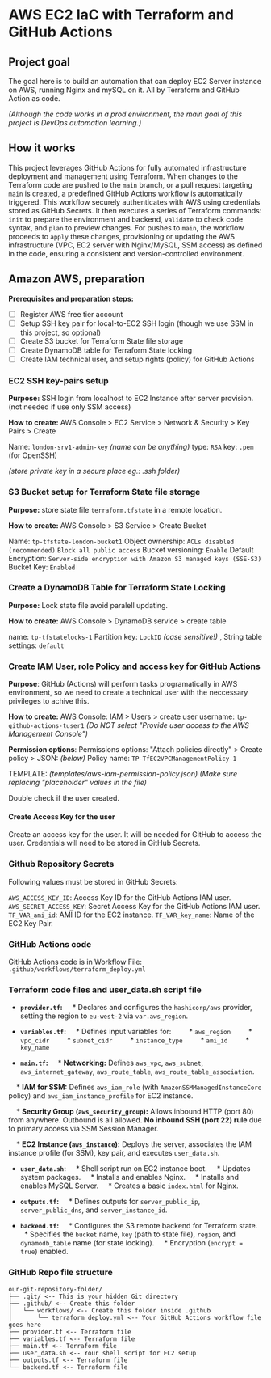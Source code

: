 # AWS EC2 IaC with Terraform and GitHub Actions

## Project goal

The goal here is to build an automation that can deploy EC2 Server instance on AWS, running Nginx and mySQL on it.
All by Terraform and GitHub Action as code.

*(Although the code works in a prod  environment, the main goal of this project is DevOps automation learning.)*

## How it works

This project leverages GitHub Actions for fully automated infrastructure deployment and management using Terraform. When changes to the Terraform code are pushed to the `main` branch, or a pull request targeting `main` is created, a predefined GitHub Actions workflow is automatically triggered. This workflow securely authenticates with AWS using credentials stored as GitHub Secrets. It then executes a series of Terraform commands: `init` to prepare the environment and backend, `validate` to check code syntax, and `plan` to preview changes. For pushes to `main`, the workflow proceeds to `apply` these changes, provisioning or updating the AWS infrastructure (VPC, EC2 server with Nginx/MySQL, SSM access) as defined in the code, ensuring a consistent and version-controlled environment.

## Amazon AWS, preparation

**Prerequisites and preparation steps:**
- [ ] Register AWS free tier account
- [ ] Setup SSH key pair for  local-to-EC2 SSH login (though we use SSM in this project, so optional)
- [ ] Create S3 bucket for Terraform State file storage
- [ ] Create DynamoDB table for Terraform State locking
- [ ] Create IAM technical user, and setup rights (policy) for GitHub Actions

### EC2 SSH key-pairs setup

**Purpose:** 
SSH login from localhost to EC2 Instance after server provision. (not needed if use only SSM access)

**How to create:**
AWS Console > EC2 Service > Network & Security > Key Pairs > Create

Name: `london-srv1-admin-key` *(name can be anything)*
type: `RSA`
key: `.pem` (for OpenSSH)

*(store private key in a secure place eg.: .ssh folder)*
### S3 Bucket setup for Terraform State file storage

**Purpose:** 
store state file `terraform.tfstate` in a remote location.

**How to create:**
AWS Console > S3 Service > Create Bucket

Name: `tp-tfstate-london-bucket1`
Object ownership: `ACLs disabled (recommended)`
`Block all public access`
Bucket versioning: `Enable`
Default Encryption: `Server-side encryption with Amazon S3 managed keys (SSE-S3)`
Bucket Key: `Enabled`

### Create a DynamoDB Table for Terraform State Locking

**Purpose:**
Lock state file avoid paralell updating.

**How to create:**
AWS Console > DynamoDB service > create table

name: `tp-tfstatelocks-1`
Partition key: `LockID` *(case sensitive!)* , String
table settings: `default`

### Create IAM User, role Policy and access key for GitHub Actions

**Purpose**:
GitHub (Actions) will perform tasks programatically in AWS environment, so we need to create a technical user with the neccessary privileges to achive this.

**How to create:**
AWS Console: IAM > Users > create user
username: `tp-github-actions-tuser1`
*(Do NOT select "Provide user access to the AWS Management Console")*

**Permission options**:
Permissions options:  "Attach policies directly" > Create policy > JSON: *(below)*
Policy name: `TP-TfEC2VPCManagementPolicy-1`

TEMPLATE: *(templates/aws-iam-permission-policy.json)*
*(Make sure replacing "placeholder" values in the file)*

Double check if the user created.

#### Create Access Key for the user

Create an access key for the user. It will be needed for GitHub to access the user. 
Credentials will need to be stored in GitHub Secrets.

### Github Repository Secrets

Following values must be stored in GitHub Secrets:

`AWS_ACCESS_KEY_ID`: Access Key ID for the GitHub Actions IAM user.
`AWS_SECRET_ACCESS_KEY`: Secret Access Key for the GitHub Actions IAM user.
`TF_VAR_ami_id`: AMI ID for the EC2 instance.
`TF_VAR_key_name`: Name of the EC2 Key Pair.

### GitHub Actions code

GitHub Actions code is in Workflow File:
`.github/workflows/terraform_deploy.yml`

### Terraform code files and user_data.sh script file

* **`provider.tf`:**
    * Declares and configures the `hashicorp/aws` provider, setting the region to `eu-west-2` via `var.aws_region`.
* **`variables.tf`:**
    * Defines input variables for:
        * `aws_region` 
        * `vpc_cidr`
        * `subnet_cidr` 
        * `instance_type`
        * `ami_id` 
        * `key_name` 

* **`main.tf`:**
    * **Networking:** Defines `aws_vpc`, `aws_subnet`, `aws_internet_gateway`, `aws_route_table`, `aws_route_table_association`.

    * **IAM for SSM:** Defines `aws_iam_role` (with `AmazonSSMManagedInstanceCore` policy) and `aws_iam_instance_profile` for EC2 instance.

    * **Security Group (`aws_security_group`):** Allows inbound HTTP (port 80) from anywhere. Outbound is all allowed. **No inbound SSH (port 22) rule** due to primary access via SSM Session Manager.

    * **EC2 Instance (`aws_instance`):** Deploys the server, associates the IAM instance profile (for SSM), key pair, and executes `user_data.sh`.

* **`user_data.sh`:**
    * Shell script run on EC2 instance boot.
    * Updates system packages.
    * Installs and enables Nginx.
    * Installs and enables MySQL Server.
    * Creates a basic `index.html` for Nginx.

* **`outputs.tf`:**
    * Defines outputs for `server_public_ip`, `server_public_dns`, and `server_instance_id`.

* **`backend.tf`:**
    * Configures the S3 remote backend for Terraform state.
    * Specifies the `bucket` name, `key` (path to state file), `region`, and `dynamodb_table` name (for state locking).
    * Encryption (`encrypt = true`) enabled.


### GitHub Repo file structure

```
our-git-repository-folder/ 
├── .git/ <-- This is your hidden Git directory 
├── .github/ <-- Create this folder 
│   └── workflows/ <-- Create this folder inside .github 
│       └── terraform_deploy.yml <-- Your GitHub Actions workflow file goes here 
├── provider.tf <-- Terraform file 
├── variables.tf <-- Terraform file 
├── main.tf <-- Terraform file 
├── user_data.sh <-- Your shell script for EC2 setup 
├── outputs.tf <-- Terraform file 
└── backend.tf <-- Terraform file
```

